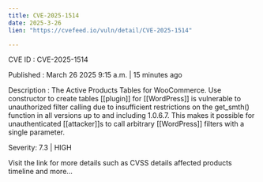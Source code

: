 ```yaml
---
title: CVE-2025-1514
date: 2025-3-26
lien: "https://cvefeed.io/vuln/detail/CVE-2025-1514"

---
```


CVE ID : CVE-2025-1514

Published :  March 26
2025
9:15 a.m. | 15 minutes ago

Description : The Active Products Tables for WooCommerce. Use constructor to create tables [[plugin]] for  [[WordPress]] is vulnerable to unauthorized filter calling due to insufficient restrictions on the get_smth() function in all versions up to
and including
1.0.6.7. This makes it possible for unauthenticated [[attacker]]s to call arbitrary  [[WordPress]] filters with a single parameter.

Severity: 7.3 | HIGH

Visit the link for more details
such as CVSS details
affected products
timeline
and more...
